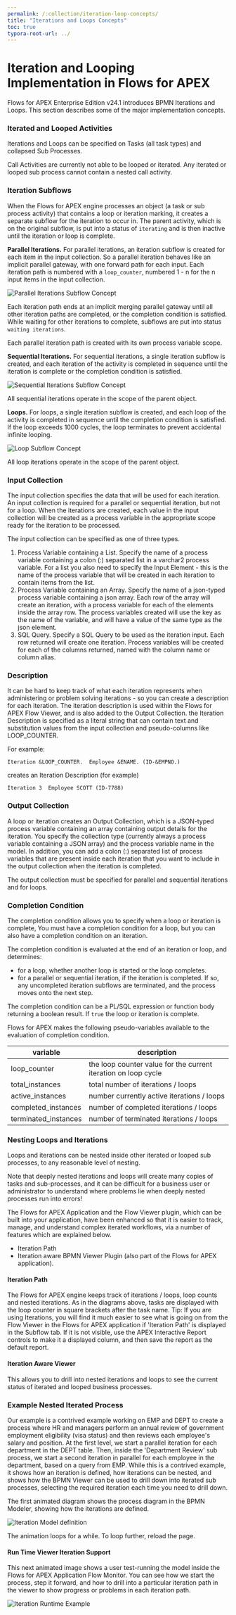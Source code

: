 ```yaml
---
permalink: /:collection/iteration-loop-concepts/
title: "Iterations and Loops Concepts"
toc: true
typora-root-url: ../
---
```

# Iteration and Looping Implementation in Flows for APEX

Flows for APEX Enterprise Edition v24.1 introduces BPMN Iterations and Loops. This section describes some of the major implementation concepts.

### Iterated and Looped Activities

Iterations and Loops can be specified on Tasks (all task types) and collapsed Sub Processes.

Call Activities are currently not able to be looped or iterated.  Any iterated or looped sub process cannot contain a nested call activity.

### Iteration Subflows

When the Flows for APEX engine processes an object (a task or sub process activity) that contains a loop or iteration marking, it creates a separate subflow for the iteration to occur in.  The parent activity, which is on the original subflow, is put into a status of `iterating` and is then inactive until the iteration or loop is complete.

**Parallel Iterations.**  For parallel iterations, an iteration subflow is created for each item in the input collection.   So a parallel iteration behaves like an implicit parallel gateway, with one forward path for each input.  Each iteration path is numbered with a `loop_counter`, numbered 1 - n for the n input items in the input collection.

![Parallel Iterations Subflow Concept](/assets/images/iteration-parallel-sbfl-concept.png "Parallel iteration subflow concept")

Each iteration path ends at an implicit merging parallel gateway until all other iteration paths are completed, or the completion condition is satisfied.  While waiting for other iterations to complete, subflows are put into status `waiting iterations`.

Each parallel iteration path is created with its own process variable scope.

**Sequential Iterations.** For sequential iterations, a single iteration subflow is created, and each iteration of the activity is completed in sequence until the iteration is complete or the completion condition is satisfied.

![Sequential Iterations Subflow Concept](/assets/images/iteration-sequential-sbfl-concept.png "Sequential iteration subflow concept")

All sequential iterations operate in the scope of the parent object.

**Loops.**  For loops, a single iteration subflow is created, and each loop of the activity is completed in sequence until the completion condition is satisfied.  If the loop exceeds 1000 cycles, the loop terminates to prevent accidental infinite looping.

![Loop Subflow Concept](/assets/images/iteration-loop-sbfl-concept.png "Loop subflow concept")

All loop iterations operate in the scope of the parent object.

### Input Collection

The input collection specifies the data that will be used for each iteration.  An input collection is required for a parallel or sequential iteration, but not for a loop.  When the iterations are created, each value in the input collection will be created as a process variable in the appropriate scope ready for the iteration to be processed.

The input collection can be specified as one of three types.

1. Process Variable containing a List.  Specify the name of a process variable containing a colon (:) separated list in a varchar2 process variable.  For a list you also need to specify the Input Element - this is the name of the process variable that will be created in each iteration to contain items from the list.
2. Process Variable containing an Array.  Specify the name of a json-typed process variable containing a json array.  Each row of the array will create an iteration, with a process variable for each of the elements inside the array row.  The process variables created will use the key as the name of the variable, and will have a value of the same type as the json element.
3. SQL Query.  Specify a SQL Query to be used as the iteration input.   Each row returned will create one iteration.  Process variables will be created for each of the columns returned, named with the column name or column alias.

### Description

It can be hard to keep track of what each iteration represents when administering or problem solving iterations - so you can create a description for each iteration.  The iteration description is used within the Flows for APEX Flow Viewer, and is also added to the Output Collection.
the Iteration Description is specified as a literal string that can contain text and substitution values from the input collection and pseudo-columns like LOOP_COUNTER.

For example:

```
Iteration &LOOP_COUNTER.  Employee &ENAME. (ID-&EMPNO.)
```

creates an Iteration Description (for example)

```
Iteration 3  Employee SCOTT (ID-7788)
```

### Output Collection

A loop or iteration creates an Output Collection, which is a JSON-typed process variable containing an array containing output details for the iteration.  You specify the collection type (currently always a process variable containing a JSON array) and the process variable name in the model.  In addition, you can add a colon (:) separated list of process variables that are present inside each iteration that you want to include in the output collection when the iteration is completed.

The output collection must be specified for parallel and sequential iterations and for loops.

### Completion Condition

The completion condition allows you to specify when a loop or iteration is complete,  You must have a completion condition for a loop, but you can also have a completion condition on an iteration.

The completion condition is evaluated at the end of an iteration or loop, and determines:

- for a loop, whether another loop is started or the loop completes.
- for a parallel or sequential iteration, if the iteration is completed.  If so, any uncompleted iteration subflows are terminated, and the process moves onto the next step.

The completion condition can be a PL/SQL expression or function body returning a boolean result.  If `true` the loop or iteration is complete.

Flows for APEX makes the following pseudo-variables available to the evaluation of completion condition.


| variable             | description                                                    |
| ---------------------- | ---------------------------------------------------------------- |
| loop_counter         | the loop counter value for the current iteration on loop cycle |
| total_instances      | total number of iterations / loops                             |
| active_instances     | number currently active iterations / loops                     |
| completed_instances  | number of completed iterations / loops                         |
| terminated_instances | number of terminated iterations / loops                        |

### Nesting Loops and Iterations

Loops and iterations can be nested inside other iterated or looped sub processes, to any reasonable level of nesting.

Note that deeply nested iterations and loops will create many copies of tasks and sub-processes, and it can be difficult for a business user or administrator to understand where problems lie when deeply nested processes run into errors!

The Flows for APEX Application and the Flow Viewer plugin, which can be built into your application, have been enhanced so that it is easier to track, manage, and understand complex iterated workflows, via a number of features which are explained below.

* Iteration Path
* Iteration aware BPMN Viewer Plugin (also part of the Flows for APEX application).

#### Iteration Path

The Flows for APEX engine keeps track of iterations / loops, loop counts and nested iterations.  As in the diagrams above, tasks are displayed with the loop counter in square brackets after the task name.
Tip:  If you are using Iterations, you will find it much easier to see what is going on from the Flow Viewer in the Flows for APEX application if 'Iteration Path' is displayed in the Subflow tab.  If it is not visible, use the APEX Interactive Report controls to make it a displayed column, and then save the report as the default report.

#### Iteration Aware Viewer

This allows you to drill into nested iterations and loops to see the current status of iterated and looped business processes.

### Example Nested Iterated Process

Our example is a contrived example working on EMP and DEPT to create a process where HR and managers perform an annual review of government employment eligibility (visa status) and then reviews each employee's salary and position.  At the first level, we start a parallel iteration for each department in the DEPT table.  Then, inside the 'Department Review' sub process, we start a second iteration in parallel for each employee in the department, based on a query from EMP.  While this is a contrived example, it shows how an iteration is defined, how iterations can be nested, and shows how the BPMN Viewer can be used to drill down into iterated sub processes, selecting the required iteration each time you need to drill down.

The first animated diagram shows the process diagram in the BPMN Modeler, showing how the iterations are defined.  

![Iteration Model definition](/assets/images/iteration-visa-demo-model.png "Example iteration model")

The animation loops for a while.  To loop further, reload the page.

#### Run Time Viewer Iteration Support

This next animated image shows a user test-running the model inside the Flows for APEX Application Flow Monitor.  You can see how we start the process, step it forward, and how to drill into a particular iteration path in the viewer to show progress or problems in each iteration path.

![Iteration Runtime Example](/assets/images/iteration-visa-demo-runtime.png "Example iteration in the Flows for APEX app ")
